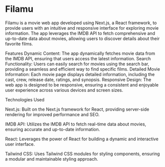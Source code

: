 # Filamu
Filamu is a movie web app developed using Next.js, a React framework, to provide users with an intuitive and responsive interface for exploring movie information. The app leverages the IMDB API to fetch comprehensive and up-to-date data about movies, allowing users to discover details about their favorite films.

Features
Dynamic Content: The app dynamically fetches movie data from the IMDB API, ensuring that users access the latest information.
Search Functionality: Users can easily search for movies using the search bar, providing a seamless and efficient way to find specific films.
Detailed Movie Information: Each movie page displays detailed information, including the cast, crew, release date, ratings, and synopsis.
Responsive Design: The web app is designed to be responsive, ensuring a consistent and enjoyable user experience across various devices and screen sizes.

Technologies Used

Next.js: Built on the Next.js framework for React, providing server-side rendering for improved performance and SEO.

IMDB API: Utilizes the IMDB API to fetch real-time data about movies, ensuring accurate and up-to-date information.

React: Leverages the power of React for building a dynamic and interactive user interface.

Tailwind CSS: Uses Tailwind CSS modules for styling components, ensuring a modular and maintainable styling approach.
